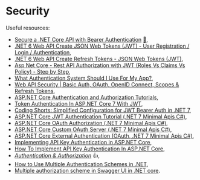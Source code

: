 # Security

Useful resources:

- [Secure a .NET Core API with Bearer Authentication](https://youtu.be/3PyUjOmuFic) [:file_folder:](https://github.com/binarythistle/S03E01-Secure-.NET-Core-API),
- [.NET 6 Web API Create JSON Web Tokens (JWT) - User Registration / Login / Authentication](https://youtu.be/Y-MjCw6thao),
- [.NET 6 Web API Create Refresh Tokens - JSON Web Tokens (JWT)](https://youtu.be/2_H0Zj-C8EM),
- [Asp Net Core - Rest API Authorization with JWT (Roles Vs Claims Vs Policy) - Step by Step](https://youtu.be/eVxzuOxWEiY),
- [What Authentication System Should I Use For My App?](https://youtu.be/4BItolSqIyU),
- [Web API Security | Basic Auth, OAuth, OpenID Connect, Scopes & Refresh Tokens](https://youtu.be/x6jUDfpESmA),
- [ASP.NET Core Authentication and Authorization Tutorials](https://youtube.com/playlist?list=PLOeFnOV9YBa4yaz-uIi5T4ZW3QQGHJQXi),
- [Token Authentication In ASP.NET Core 7 With JWT](https://youtu.be/4cFhYUK8wnc),
- [Coding Shorts: Simplified Configuration for JWT Bearer Auth in .NET 7](https://youtu.be/osZvEAJrz1Y),
- [ASP.NET Core JWT Authentication Tutorial (.NET 7 Minimal Apis C#)](https://youtu.be/8FvN5bhVYxY),
- [ASP.NET Core OAuth Authorization (.NET 7 Minimal Apis C#)](https://youtu.be/0uSwPdYOm9k),
- [ASP.NET Core Custom OAuth Server (.NET 7 Minimal Apis C#)](https://youtu.be/EBVKlm0wyTE),
- [ASP.NET Core External Authentication (OAuth, .NET 7 Minimal Apis C#)](https://youtu.be/PUXpfr1LzPE),
- [Implementing API Key Authentication in ASP.NET Core](https://youtu.be/GrJJXixjR8M),
- [How To Implement API Key Authentication In ASP.NET Core](https://youtu.be/CV6VdBR86co),
- _[Authentication & Authorization](https://youtube.com/playlist?list=PLYpjLpq5ZDGtJOHUbv7KHuxtYLk1nJPw5)_ :+1:,
- [How to Use Multiple Authentication Schemes in .NET](https://code-maze.com/dotnet-multiple-authentication-schemes/),
- [Multiple authorization scheme in Swagger UI in .NET core](https://medium.com/@niteshsinghal85/assign-specific-authorization-scheme-to-endpoint-in-swagger-ui-in-net-core-cd84d2a2ebd7).
